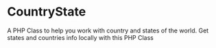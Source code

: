 # CountryState
A PHP Class to help you work with country and states of the world. Get states and countries info locally with this PHP Class
